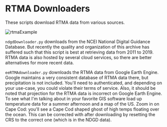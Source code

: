 # RTMA Downloaders

These scripts download RTMA data from various sources.

![rtmaExample](http://docwatson.ai/wp-content/uploads/2021/12/rtmaExample.jpg)

`ndgdDownloader.py` downloads from the NCEI National Digital Guidance Database.  But recently the quality and organization of this archive has suffered such that this script is best at retrieving data from 2011 to 2019.  RTMA data is also hosted by several cloud services, so there are better alternatives for more recent data.

`eeRTMAdownloader.py` downloads the RTMA data from Google Earth Engine.  Google maintains a very consistent database of RTMA data there, but precipitation is not included.  You'll need to authenticated, and depending on your use-case, you could violate their terms of service.  Also, it should be noted that projection for the RTMA data is incorrect on Google Earth Engine.  To see what I'm talking about in your favorite GIS software load up temperature data for a summer afternoon and a map of the US.  Zoom in on Cape Cod: you'll see a Cape Cod shaped ghost of high temps floating over the ocean.  This can be corrected with after downloading by resetting the CRS to the correct one (which is in the NDGD data). 
